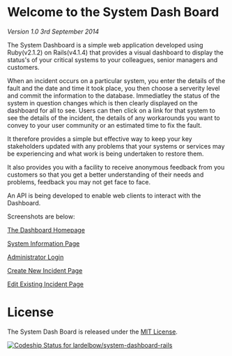 <h1>Welcome to the System Dash Board</h1>

<p><i>Version 1.0 3rd September 2014</i></p>

<p>The System Dashboard is a simple web application developed using Ruby(v2.1.2) on Rails(v4.1.4) that provides a visual dashboard to display the status's of your critical systems to your colleagues, senior managers and customers.</p>

<p>When an incident occurs on a particular system, you enter the details of the fault and the date and time it took place, you then choose a serverity level and commit the information to the database. Immediatley the status of the system in question changes which is then clearly displayed on the dashboard for all to see. Users can then click on a link for that system to see the details of the incident, the details of any workarounds you want to convey to your user community or an estimated time to fix the fault.</p>

<p>It therefore provides a simple but effective way to keep your key stakeholders updated with any problems that your systems or services may be experiencing and what work is being undertaken to restore them.</p>

<p>It also provides you with a facility to receive anonymous feedback from you customers so that you get a better understanding of their needs and problems, feedback you may not get face to face.</p>

<p>An API is being developed to enable web clients to interact with the Dashboard.</p>

<p>Screenshots are below:</p>

<p><a href="https://drive.google.com/file/d/0B8ga1CuDRyBVSG5Ld3V4UmZja1k/edit?usp=sharing" target="_blank">The Dashboard Homepage</a></p>

<p><a href="https://drive.google.com/file/d/0B8ga1CuDRyBVWEkyN1cxekMwYnc/edit?usp=sharing" target="_blank">System Information Page</a></p>

<p><a href="https://drive.google.com/file/d/0B8ga1CuDRyBVNVNLNHVZMzRJODQ/edit?usp=sharing" target="_blank">Administrator Login</a></p>

<p><a href="https://drive.google.com/file/d/0B8ga1CuDRyBVSi1KalBBaDhCYnc/edit?usp=sharing" target="_blank">Create New Incident Page</a></p>

<p><a href="https://drive.google.com/file/d/0B8ga1CuDRyBVbGg5V3VYMXMzOFk/edit?usp=sharing" target="_blank">Edit Existing Incident Page</a></p>

<h1>License</h1>

<p>The System Dash Board is released under the <a href="http://www.opensource.org/licenses/MIT" target="_blank">MIT License</a>.</p>

[ ![Codeship Status for lardelbow/system-dashboard-rails](https://www.codeship.io/projects/0aa36ab0-157f-0132-abca-7e6cc3f5e0be/status)](https://www.codeship.io/projects/33671)
